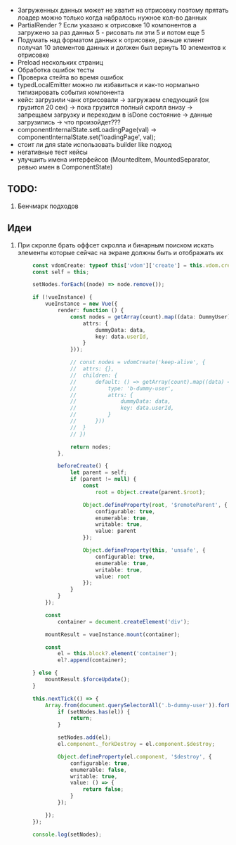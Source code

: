 - Загруженных данных может не хватит на отрисовку поэтому прятать лоадер можно только когда набралось нужное кол-во данных
- PartialRender ? Если указано к отрисовке 10 компонентов а загружено за раз данных 5 - рисовать ли эти 5 и потом еще 5
- Подумать над форматом данных к отрисовке, раньше клиент получал 10 элементов данных и должен был вернуть 10 элементов к отрисовке
- Preload нескольких страниц
- Обработка ошибок тесты
- Проверка стейта во время ошибок
- typedLocalEmitter можно ли избавиться и как-то нормально типизировать события компонента
- кейс: загрузили чанк отрисовали -> загружаем следующий (он грузится 20 сек) -> пока грузится полный скролл внизу -> запрещаем загрузку и переходим в isDone состояние -> данные загрузились -> что произойдет???
- componentInternalState.setLoadingPage(val) -> componentInternalState.set('loadingPage', val);
- стоит ли для state использовать builder like подход
- негативные тест кейсы
- улучшить имена интерфейсов (MountedItem, MountedSeparator, ревью имен в ComponentState)

## TODO:

1. Бенчмарк подходов

## Идеи

1. При скролле брать оффсет скролла и бинарным поиском искать элементы которые сейчас на экране должны быть и отображать их

```typescript
		const vdomCreate: typeof this['vdom']['create'] = this.vdom.create.bind(this.vdom);
		const self = this;

		setNodes.forEach((node) => node.remove());

		if (!vueInstance) {
			vueInstance = new Vue({
				render: function () {
					const nodes = getArray(count).map((data: DummyUser) => vdomCreate('b-dummy-user', {
						attrs: {
							dummyData: data,
							key: data.userId,
						}
					}));

					// const nodes = vdomCreate('keep-alive', {
					// 	attrs: {},
					// 	children: {
					// 		default: () => getArray(count).map((data) => ({
					// 			type: 'b-dummy-user',
					// 			attrs: {
					// 				dummyData: data,
					// 				key: data.userId,
					// 			}
					// 		}))
					// 	}
					// })

					return nodes;
				},

				beforeCreate() {
					let parent = self;
					if (parent != null) {
						const
							root = Object.create(parent.$root);

						Object.defineProperty(root, '$remoteParent', {
							configurable: true,
							enumerable: true,
							writable: true,
							value: parent
						});

						Object.defineProperty(this, 'unsafe', {
							configurable: true,
							enumerable: true,
							writable: true,
							value: root
						});
					}
				}
			});

			const
				container = document.createElement('div');

			mountResult = vueInstance.mount(container);

			const
				el = this.block?.element('container');
				el?.append(container);

		} else {
			mountResult.$forceUpdate();
		}

		this.nextTick(() => {
			Array.from(document.querySelectorAll('.b-dummy-user')).forEach((el) => {
				if (setNodes.has(el)) {
					return;
				}

				setNodes.add(el);
				el.component._forkDestroy = el.component.$destroy;

				Object.defineProperty(el.component, '$destroy', {
					configurable: true,
					enumerable: false,
					writable: true,
					value: () => {
						return false;
					}
				});

			});
		});

		console.log(setNodes);
```